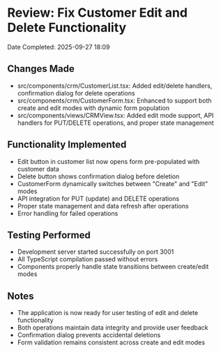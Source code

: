 # Review: Fix Customer Edit and Delete Functionality
Date Completed: 2025-09-27 18:09

## Changes Made
- src/components/crm/CustomerList.tsx: Added edit/delete handlers, confirmation dialog for delete operations
- src/components/crm/CustomerForm.tsx: Enhanced to support both create and edit modes with dynamic form population
- src/components/views/CRMView.tsx: Added edit mode support, API handlers for PUT/DELETE operations, and proper state management

## Functionality Implemented
- Edit button in customer list now opens form pre-populated with customer data
- Delete button shows confirmation dialog before deletion
- CustomerForm dynamically switches between "Create" and "Edit" modes
- API integration for PUT (update) and DELETE operations
- Proper state management and data refresh after operations
- Error handling for failed operations

## Testing Performed
- Development server started successfully on port 3001
- All TypeScript compilation passed without errors
- Components properly handle state transitions between create/edit modes

## Notes
- The application is now ready for user testing of edit and delete functionality
- Both operations maintain data integrity and provide user feedback
- Confirmation dialog prevents accidental deletions
- Form validation remains consistent across create and edit modes